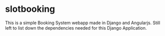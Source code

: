 # slotbooking

This is a simple Booking System webapp made in Django and Angularjs. Still left to list down the dependencies needed for this Django Application.
